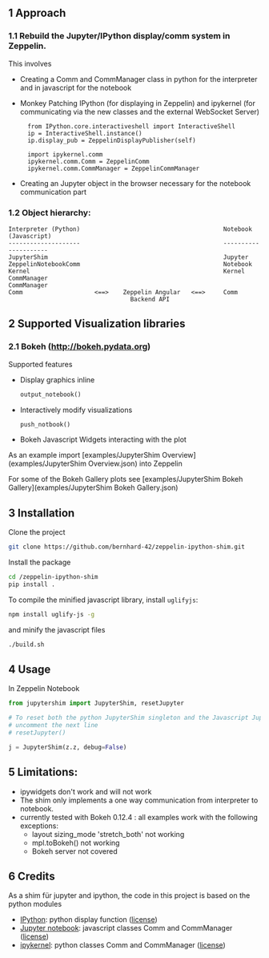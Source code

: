 ## 1 Approach

### 1.1 Rebuild the Jupyter/IPython display/comm system in Zeppelin. 

This involves 

- Creating a Comm and CommManager class in python for the interpreter and in javascript for the notebook
- Monkey Patching IPython (for displaying in Zeppelin) and ipykernel (for communicating via the new classes and the external WebSocket Server)

        from IPython.core.interactiveshell import InteractiveShell
        ip = InteractiveShell.instance()
        ip.display_pub = ZeppelinDisplayPublisher(self)
        
        import ipykernel.comm
        ipykernel.comm.Comm = ZeppelinComm
        ipykernel.comm.CommManager = ZeppelinCommManager
- Creating an Jupyter object in the browser necessary for the notebook communication part


### 1.2 Object hierarchy:


```
Interpreter (Python) 								 		Notebook (Javascript)
--------------------                                 		---------------------
JupyterShim 										 		Jupyter
ZeppelinNotebookComm								 		Notebook
Kernel												 		Kernel
CommManager											 		CommManager
Comm					<==>	Zeppelin Angular   <==>		Comm
								  Backend API
```


## 2 Supported Visualization libraries

### 2.1 Bokeh (http://bokeh.pydata.org)

Supported features

- Display graphics inline

	```python
	output_notebook()
	```

- Interactively modify visualizations 

	```python
	push_notbook()
	```

- Bokeh Javascript Widgets interacting with the plot

As an example import [examples/JupyterShim Overview](examples/JupyterShim Overview.json) into Zeppelin

For some of the Bokeh Gallery plots see [examples/JupyterShim Bokeh Gallery](examples/JupyterShim Bokeh Gallery.json)


## 3 Installation

Clone the project

```bash
git clone https://github.com/bernhard-42/zeppelin-ipython-shim.git
```

Install the package 
```bash
cd /zeppelin-ipython-shim
pip install .
```

To compile the minified javascript library, install `uglifyjs`:

```bash
npm install uglify-js -g
```

and minify the javascript files

```bash
./build.sh
```


## 4 Usage

In Zeppelin Notebook

```python
from jupytershim import JupyterShim, resetJupyter

# To reset both the python JupyterShim singleton and the Javascript Jupyter object, 
# uncomment the next line
# resetJupyter()  

j = JupyterShim(z.z, debug=False)
```


## 5 Limitations:

- ipywidgets don't work and will not work
- The shim only implements a one way communication from interpreter to notebook.
- currently tested with Bokeh 0.12.4 : all examples work with the following exceptions:
	- layout sizing_mode 'stretch_both' not working
	- mpl.toBokeh() not working
	- Bokeh server not covered


## 6 Credits

As a shim für jupyter and ipython, the code in this project is based on the python modules

- [IPython](https://github.com/ipython/ipython): python display function ([license](https://github.com/ipython/ipython/blob/master/COPYING.rst))
- [Jupyter notebook](https://github.com/jupyter/notebook): javascript classes Comm and CommManager ([license](https://github.com/jupyter/notebook/blob/master/COPYING.md))
- [ipykernel](https://github.com/ipython/ipykernel): python classes Comm and CommManager ([license](https://github.com/ipython/ipykernel/blob/master/COPYING.md))


